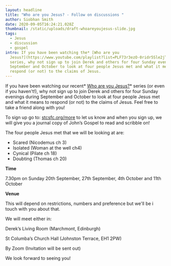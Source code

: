 ```yaml
---
layout: headline
title: "Who are you Jesus? - Follow on discussions "
author: Siobhan Smith
date: 2020-09-05T16:24:21.028Z
thumbnail: /static/uploads/draft-whoareyoujesus-slide.jpg
tags:
  - Jesus
  - discussion
  - gospel
intro: If you have been watching the* [Who are you
  Jesus?](https://www.youtube.com/playlist?list=PLF73r3ezO-0ridr5Sle2jT-IeUygnu0at)*
  series, why not sign up to join Derek and others for four Sunday evenings in
  September and October to look at four people Jesus met and what it means to
  respond (or not) to the claims of Jesus.
---
```

If you have been watching our recent* [Who are you Jesus?](https://www.youtube.com/playlist?list=PLF73r3ezO-0ridr5Sle2jT-IeUygnu0at)* series (or even if you haven't!), why not sign up to join Derek and others for four Sunday evenings during September and October to look at four people Jesus met and what it means to respond (or not) to the claims of Jesus. Feel free to take a friend along with you!

To sign up go to: [stcsfc.org/more](https://stcs.elvanto.eu/form/?id=8598e2dc-a9d3-460b-b45f-314215955fe9) to let us know and when you sign up, we will give you a journal copy of John’s Gospel to read and scribble on!

The four people Jesus met that we will be looking at are:

* Scared (Nicodemus ch 3)
* Isolated (Woman at the well ch4)
* Cynical (Pilate ch 18)
* Doubting (Thomas ch 20)

**Time**

7.30pm on Sunday 20th September, 27th September, 4th October and 11th October

**Venue**

This will depend on restrictions, numbers and preference but we'll be i touch with you about that. 

We will meet either in:

Derek’s Living Room (Marchmont, Edinburgh)

St Columba’s Church Hall (Johnston Terrace, EH1 2PW)

By Zoom (Invitation will be sent out)

We look forward to seeing you!